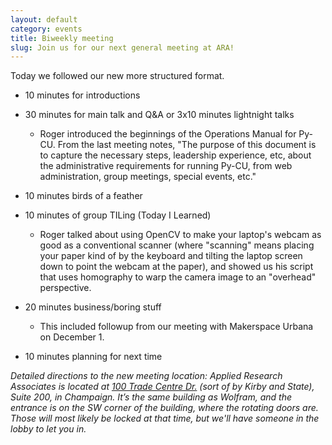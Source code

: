 ```yaml
---
layout: default
category: events
title: Biweekly meeting
slug: Join us for our next general meeting at ARA!
---
```


Today we followed our new more structured format.

* 10 minutes for introductions

* 30 minutes for main talk and Q&A  or 3x10 minutes lightnight talks

  * Roger introduced the beginnings of the Operations Manual for Py-CU. From the last meeting notes, "The purpose of this document is to capture the necessary steps, leadership experience, etc, about the administrative requirements for running Py-CU, from web administration, group meetings, special events, etc."

* 10 minutes birds of a feather 

* 10 minutes of group TILing (Today I Learned)

  * Roger talked about using OpenCV to make your laptop's webcam as good as a conventional scanner (where "scanning" means placing your paper kind of by the keyboard and tilting the laptop screen down to point the webcam at the paper), and showed us his script that uses homography to warp the camera image to an "overhead" perspective.


* 20 minutes business/boring stuff

  * This included followup from our meeting with Makerspace Urbana on December 1.

* 10 minutes planning for next time

*Detailed directions to the new meeting location: Applied Research
Associates is located at <a href="http://goo.gl/maps/DM3I1">100 Trade Centre
Dr.</a> (sort of by Kirby and State), Suite 200, in Champaign. It’s the same
building as Wolfram, and the entrance is on the SW corner of the building,
where the rotating doors are. Those will most likely be locked at that time,
but we'll have someone in the lobby to let you in.*
